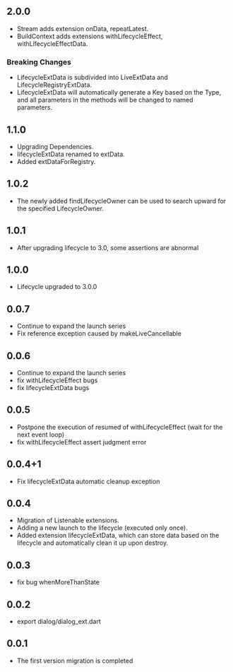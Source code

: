 ## 2.0.0

* Stream adds extension onData, repeatLatest.
* BuildContext adds extensions withLifecycleEffect, withLifecycleEffectData.

### Breaking Changes

* LifecycleExtData is subdivided into LiveExtData and LifecycleRegistryExtData.
* LifecycleExtData will automatically generate a Key based on the Type, and all parameters in the
  methods will be changed to named parameters.

## 1.1.0

* Upgrading Dependencies.
* lifecycleExtData renamed to extData.
* Added extDataForRegistry.

## 1.0.2

* The newly added findLifecycleOwner can be used to search upward for the specified LifecycleOwner.

## 1.0.1

* After upgrading lifecycle to 3.0, some assertions are abnormal

## 1.0.0

* Lifecycle upgraded to 3.0.0

## 0.0.7

* Continue to expand the launch series
* Fix reference exception caused by makeLiveCancellable

## 0.0.6

* Continue to expand the launch series
* fix withLifecycleEffect bugs
* fix lifecycleExtData bugs

## 0.0.5

* Postpone the execution of resumed of withLifecycleEffect (wait for the next event loop)
* fix withLifecycleEffect assert judgment error

## 0.0.4+1

* Fix lifecycleExtData automatic cleanup exception

## 0.0.4

* Migration of Listenable extensions.
* Adding a new launch to the lifecycle (executed only once).
* Added extension lifecycleExtData, which can store data based on the lifecycle and automatically
  clean it up upon destroy.

## 0.0.3

* fix bug whenMoreThanState

## 0.0.2

* export dialog/dialog_ext.dart

## 0.0.1

* The first version migration is completed
